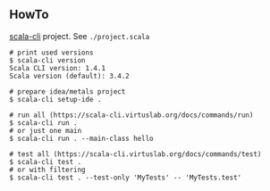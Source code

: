 ## HowTo
[scala-cli](https://scala-cli.virtuslab.org/) project. See `./project.scala`

```shell
# print used versions
$ scala-cli version
Scala CLI version: 1.4.1
Scala version (default): 3.4.2

# prepare idea/metals project
$ scala-cli setup-ide .

# run all (https://scala-cli.virtuslab.org/docs/commands/run)
$ scala-cli run .
# or just one main
$ scala-cli run . --main-class hello

# test all (https://scala-cli.virtuslab.org/docs/commands/test)
$ scala-cli test .
# or with filtering
$ scala-cli test . --test-only 'MyTests' -- 'MyTests.test'
```